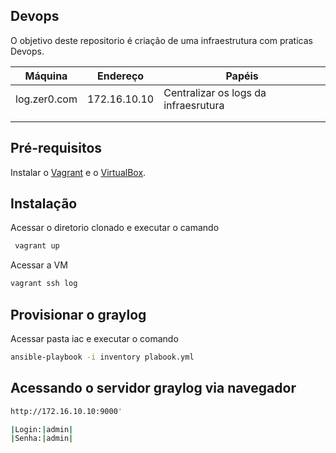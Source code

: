 ## Devops

O objetivo deste repositorio é criação de uma infraestrutura com praticas Devops.


| Máquina             | Endereço      | Papéis                               |
|---------------------|---------------|--------------------------------------|
| log.zer0.com        | 172.16.10.10  | Centralizar os logs da infraesrutura |
|                     |               |                                      |
|                     |               |                                      |

## Pré-requisitos

Instalar o [Vagrant](https://www.vagrantup.com/) e o [VirtualBox](https://www.virtualbox.org/).

Instalação
----------
Acessar o diretorio clonado  e executar o camando
```bash
 vagrant up
```
Acessar a VM
```bash
vagrant ssh log
```
## Provisionar o  graylog
Acessar pasta iac e executar o comando

```bash
ansible-playbook -i inventory plabook.yml
```


## Acessando o servidor graylog via navegador
```bash
http://172.16.10.10:9000'
```

```bash
|Login:|admin|
|Senha:|admin|
```

